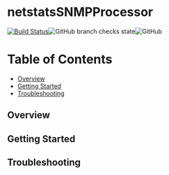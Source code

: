 # netstatsSNMPProcessor

[![Build Status](https://app.travis-ci.com/github/ThatOneNeji/netstatsSNMPProcessor.svg?branch=master)](https://travis-ci.org/ThatOneNeji/netstatsSNMPProcessor)![GitHub branch checks state](https://img.shields.io/github/checks-status/ThatOneNeji/netstatsSNMPProcessor/master)![GitHub](https://img.shields.io/github/license/ThatOneNeji/netstatsSNMPProcessor)

# Table of Contents
- [Overview](#overview)
- [Getting Started](#gettingstarted)
- [Troubleshooting](#troubleshooting)

## Overview

## Getting Started

## Troubleshooting


